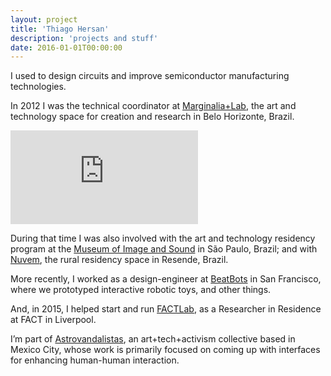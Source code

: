 ```yaml
---
layout: project
title: 'Thiago Hersan'
description: 'projects and stuff'
date: 2016-01-01T00:00:00
---
```

I used to design circuits and improve semiconductor manufacturing technologies.

In 2012 I was the technical coordinator at [Marginalia+Lab](https://vimeo.com/marginalialab), the art and technology space for creation and research in Belo Horizonte, Brazil.

<div class="home-video-wrapper">
  <div class="video-wrapper video-wrapper-16x9">
    <iframe src="https://player.vimeo.com/video/66541476?title=0&amp;portrait=0&amp;byline=0" frameborder="0" webkitallowfullscreen="" mozallowfullscreen="" allowfullscreen=""></iframe>
  </div>
</div>

During that time I was also involved with the art and technology residency program at the [Museum of Image and Sound](http://www.labmis.org.br/) in São Paulo, Brazil; and with [Nuvem](https://nuvem.tk/), the rural residency space in Resende, Brazil.

More recently, I worked as a design-engineer at [BeatBots](http://www.beatbots.net/) in San Francisco, where we prototyped interactive robotic toys, and other things.

And, in 2015, I helped start and run [FACTLab](http://alab.space/), as a Researcher in Residence at FACT in Liverpool.

I’m part of [Astrovandalistas](http://www.astrovandalistas.cc/base/), an art+tech+activism collective based in Mexico City, whose work is primarily focused on coming up with interfaces for enhancing human-human interaction.
